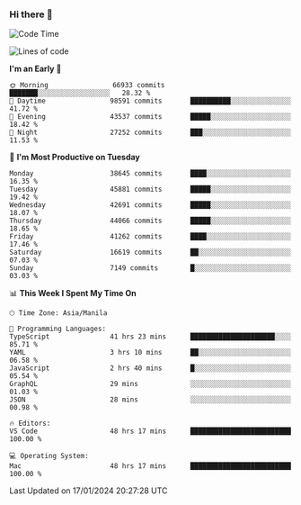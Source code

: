 ### Hi there 👋

<!--START_SECTION:waka-->
![Code Time](http://img.shields.io/badge/Code%20Time-4%2C741%20hrs%2011%20mins-blue)

![Lines of code](https://img.shields.io/badge/From%20Hello%20World%20I%27ve%20Written-108.1%20million%20lines%20of%20code-blue)

**I'm an Early 🐤** 

```text
🌞 Morning                66933 commits       ███████░░░░░░░░░░░░░░░░░░   28.32 % 
🌆 Daytime                98591 commits       ██████████░░░░░░░░░░░░░░░   41.72 % 
🌃 Evening                43537 commits       █████░░░░░░░░░░░░░░░░░░░░   18.42 % 
🌙 Night                  27252 commits       ███░░░░░░░░░░░░░░░░░░░░░░   11.53 % 
```
📅 **I'm Most Productive on Tuesday** 

```text
Monday                   38645 commits       ████░░░░░░░░░░░░░░░░░░░░░   16.35 % 
Tuesday                  45881 commits       █████░░░░░░░░░░░░░░░░░░░░   19.42 % 
Wednesday                42691 commits       █████░░░░░░░░░░░░░░░░░░░░   18.07 % 
Thursday                 44066 commits       █████░░░░░░░░░░░░░░░░░░░░   18.65 % 
Friday                   41262 commits       ████░░░░░░░░░░░░░░░░░░░░░   17.46 % 
Saturday                 16619 commits       ██░░░░░░░░░░░░░░░░░░░░░░░   07.03 % 
Sunday                   7149 commits        █░░░░░░░░░░░░░░░░░░░░░░░░   03.03 % 
```


📊 **This Week I Spent My Time On** 

```text
🕑︎ Time Zone: Asia/Manila

💬 Programming Languages: 
TypeScript               41 hrs 23 mins      █████████████████████░░░░   85.71 % 
YAML                     3 hrs 10 mins       ██░░░░░░░░░░░░░░░░░░░░░░░   06.58 % 
JavaScript               2 hrs 40 mins       █░░░░░░░░░░░░░░░░░░░░░░░░   05.54 % 
GraphQL                  29 mins             ░░░░░░░░░░░░░░░░░░░░░░░░░   01.03 % 
JSON                     28 mins             ░░░░░░░░░░░░░░░░░░░░░░░░░   00.98 % 

🔥 Editors: 
VS Code                  48 hrs 17 mins      █████████████████████████   100.00 % 

💻 Operating System: 
Mac                      48 hrs 17 mins      █████████████████████████   100.00 % 
```


 Last Updated on 17/01/2024 20:27:28 UTC
<!--END_SECTION:waka-->


<!--
**rad182/rad182** is a ✨ _special_ ✨ repository because its `README.md` (this file) appears on your GitHub profile.

Here are some ideas to get you started:

- 🔭 I’m currently working on ...
- 🌱 I’m currently learning ...
- 👯 I’m looking to collaborate on ...
- 🤔 I’m looking for help with ...
- 💬 Ask me about ...
- 📫 How to reach me: ...
- 😄 Pronouns: ...
- ⚡ Fun fact: ...
-->
